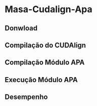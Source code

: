 # Masa-Cudalign-Apa


## Donwload 

## Compilação do CUDAlign 

## Compilação Módulo APA 

## Execução Módulo APA 

## Desempenho 
